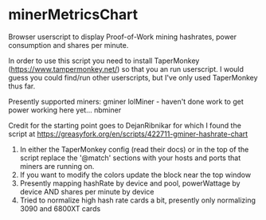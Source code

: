 # minerMetricsChart
Browser userscript to display Proof-of-Work mining hashrates, power consumption and shares per minute.

In order to use this script you need to install TaperMonkey (https://www.tampermonkey.net/) so that you an run userscript. I would guess you could find/run other userscripts, but I've only used TaperMonkey thus far.

Presently supported miners:
gminer
lolMiner - haven't done work to get power working here yet...
nbminer

Credit for the starting point goes to DejanRibnikar for which I found the script at https://greasyfork.org/en/scripts/422711-gminer-hashrate-chart

1. In either the TaperMonkey config (read their docs) or in the top of the script replace the '@match' sections with your hosts and ports that miners are running on.
2. If you want to modify the colors update the block near the top window
3. Presently mapping hashRate by device and pool, powerWattage by device AND shares per minute by device
4. Tried to normalize high hash rate cards a bit, presently only normalizing 3090 and 6800XT cards
